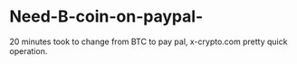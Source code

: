 # Need-B-coin-on-paypal-
20 minutes took to change from BTC to pay pal, x-crypto.com pretty quick operation.
